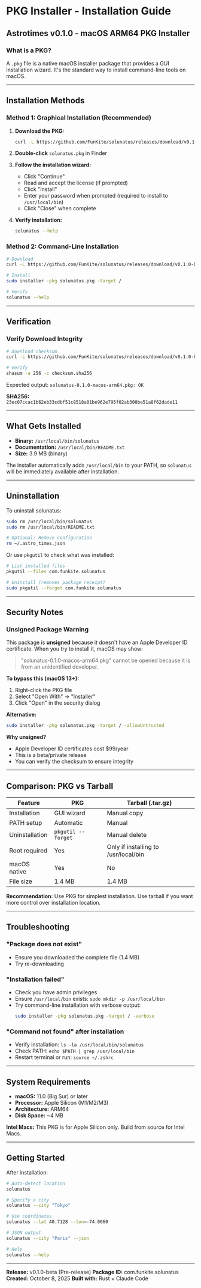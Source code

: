 # PKG Installer - Installation Guide

## Astrotimes v0.1.0 - macOS ARM64 PKG Installer

### What is a PKG?

A `.pkg` file is a native macOS installer package that provides a GUI installation wizard. It's the standard way to install command-line tools on macOS.

---

## Installation Methods

### Method 1: Graphical Installation (Recommended)

1. **Download the PKG:**
   ```bash
   curl -L https://github.com/FunKite/solunatus/releases/download/v0.1.0-beta/solunatus-0.1.0-macos-arm64.pkg -o solunatus.pkg
   ```

2. **Double-click** `solunatus.pkg` in Finder

3. **Follow the installation wizard:**
   - Click "Continue"
   - Read and accept the license (if prompted)
   - Click "Install"
   - Enter your password when prompted (required to install to `/usr/local/bin`)
   - Click "Close" when complete

4. **Verify installation:**
   ```bash
   solunatus --help
   ```

### Method 2: Command-Line Installation

```bash
# Download
curl -L https://github.com/FunKite/solunatus/releases/download/v0.1.0-beta/solunatus-0.1.0-macos-arm64.pkg -o solunatus.pkg

# Install
sudo installer -pkg solunatus.pkg -target /

# Verify
solunatus --help
```

---

## Verification

### Verify Download Integrity

```bash
# Download checksum
curl -L https://github.com/FunKite/solunatus/releases/download/v0.1.0-beta/solunatus-0.1.0-macos-arm64.pkg.sha256 -o checksum.sha256

# Verify
shasum -a 256 -c checksum.sha256
```

Expected output: `solunatus-0.1.0-macos-arm64.pkg: OK`

**SHA256:** `23ec07ccac1b62eb33cdbf51c8518a01be962e795f02ab300be51a8f62dade11`

---

## What Gets Installed

- **Binary:** `/usr/local/bin/solunatus`
- **Documentation:** `/usr/local/bin/README.txt`
- **Size:** 3.9 MB (binary)

The installer automatically adds `/usr/local/bin` to your PATH, so `solunatus` will be immediately available after installation.

---

## Uninstallation

To uninstall solunatus:

```bash
sudo rm /usr/local/bin/solunatus
sudo rm /usr/local/bin/README.txt

# Optional: Remove configuration
rm ~/.astro_times.json
```

Or use `pkgutil` to check what was installed:

```bash
# List installed files
pkgutil --files com.funkite.solunatus

# Uninstall (removes package receipt)
sudo pkgutil --forget com.funkite.solunatus
```

---

## Security Notes

### Unsigned Package Warning

This package is **unsigned** because it doesn't have an Apple Developer ID certificate. When you try to install it, macOS may show:

> "solunatus-0.1.0-macos-arm64.pkg" cannot be opened because it is from an unidentified developer.

**To bypass this (macOS 13+):**
1. Right-click the PKG file
2. Select "Open With" → "Installer"
3. Click "Open" in the security dialog

**Alternative:**
```bash
sudo installer -pkg solunatus.pkg -target / -allowUntrusted
```

**Why unsigned?**
- Apple Developer ID certificates cost $99/year
- This is a beta/private release
- You can verify the checksum to ensure integrity

---

## Comparison: PKG vs Tarball

| Feature | PKG | Tarball (.tar.gz) |
|---------|-----|-------------------|
| Installation | GUI wizard | Manual copy |
| PATH setup | Automatic | Manual |
| Uninstallation | `pkgutil --forget` | Manual delete |
| Root required | Yes | Only if installing to /usr/local/bin |
| macOS native | Yes | No |
| File size | 1.4 MB | 1.4 MB |

**Recommendation:** Use PKG for simplest installation. Use tarball if you want more control over installation location.

---

## Troubleshooting

### "Package does not exist"
- Ensure you downloaded the complete file (1.4 MB)
- Try re-downloading

### "Installation failed"
- Check you have admin privileges
- Ensure `/usr/local/bin` exists: `sudo mkdir -p /usr/local/bin`
- Try command-line installation with verbose output:
  ```bash
  sudo installer -pkg solunatus.pkg -target / -verbose
  ```

### "Command not found" after installation
- Verify installation: `ls -la /usr/local/bin/solunatus`
- Check PATH: `echo $PATH | grep /usr/local/bin`
- Restart terminal or run: `source ~/.zshrc`

---

## System Requirements

- **macOS:** 11.0 (Big Sur) or later
- **Processor:** Apple Silicon (M1/M2/M3)
- **Architecture:** ARM64
- **Disk Space:** ~4 MB

**Intel Macs:** This PKG is for Apple Silicon only. Build from source for Intel Macs.

---

## Getting Started

After installation:

```bash
# Auto-detect location
solunatus

# Specify a city
solunatus --city "Tokyo"

# Use coordinates
solunatus --lat 40.7128 --lon=-74.0060

# JSON output
solunatus --city "Paris" --json

# Help
solunatus --help
```

---

**Release:** v0.1.0-beta (Pre-release)
**Package ID:** com.funkite.solunatus
**Created:** October 8, 2025
**Built with:** Rust + Claude Code
